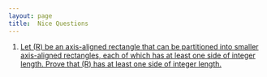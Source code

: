 ```yaml
---
layout: page
title:	Nice Questions
---
```


<!-- hi -->

1. [Let \(R\) be an axis-aligned rectangle that can be partitioned into smaller axis-aligned rectangles, each of which has at least one side of integer length. Prove that \(R\) has at least one side of integer length.](./rect-part)